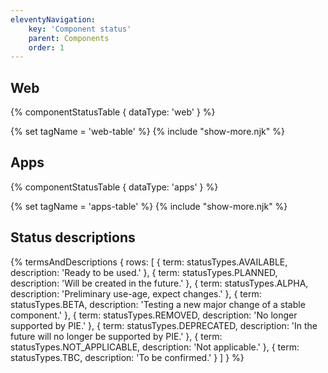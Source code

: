 ```yaml
---
eleventyNavigation:
    key: 'Component status'
    parent: Components
    order: 1
---
```


## Web

{% componentStatusTable {
  dataType: 'web'
} %}

{% set tagName = 'web-table' %}
{% include "show-more.njk" %}

## Apps

{% componentStatusTable {
  dataType: 'apps'
} %}

{% set tagName = 'apps-table' %}
{% include "show-more.njk" %}

## Status descriptions

{% termsAndDescriptions {
    rows: [
        {
            term: statusTypes.AVAILABLE,
            description: 'Ready to be used.'
        },
        {
            term: statusTypes.PLANNED,
            description: 'Will be created in the future.'
        },
        {
            term: statusTypes.ALPHA,
            description: 'Preliminary use-age, expect changes.'
        },
        {
            term: statusTypes.BETA,
            description: 'Testing a new major change of a stable component.'
        },
        {
            term: statusTypes.REMOVED,
            description: 'No longer supported by PIE.'
        },
        {
            term: statusTypes.DEPRECATED,
            description: 'In the future will no longer be supported by PIE.'
        },
        {
            term: statusTypes.NOT_APPLICABLE,
            description: 'Not applicable.'
        },
        {
            term: statusTypes.TBC,
            description: 'To be confirmed.'
        }
    ]
} %}
